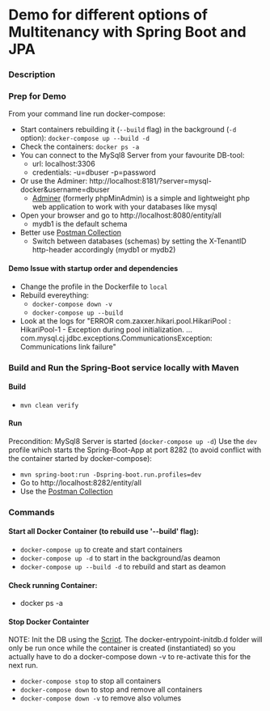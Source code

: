 # Demo for different options of Multitenancy with Spring Boot and JPA

### Description


### Prep for Demo
From your command line run docker-compose:
* Start containers rebuilding it (`--build` flag) in the background (`-d` option): `docker-compose up --build -d`
* Check the containers: `docker ps -a`
* You can connect to the MySql8 Server from your favourite DB-tool:
  * url: localhost:3306
  * credentials: -u=dbuser -p=password
* Or use the Adminer: http://localhost:8181/?server=mysql-docker&username=dbuser
  * [Adminer](https://www.adminer.org/) (formerly phpMinAdmin) is a simple and lightweight php web application to work with your databases like mysql
* Open your browser and go to http://localhost:8080/entity/all
  * mydb1 is the default schema
* Better use [Postman Collection](postman/Spring%20Boot%20Multitenancy.postman_collection.json) 
  * Switch between databases (schemas) by setting the X-TenantID http-header accordingly (mydb1 or mydb2)

#### Demo Issue with startup order and dependencies
* Change the profile in the Dockerfile to `local`
* Rebuild evereything:
  * `docker-compose down -v`
  * `docker-compose up --build`
* Look at the logs for "ERROR com.zaxxer.hikari.pool.HikariPool : HikariPool-1 - Exception during pool initialization. ... com.mysql.cj.jdbc.exceptions.CommunicationsException: Communications link failure"


### Build and Run the Spring-Boot service locally with Maven
#### Build
* `mvn clean verify`

#### Run
Precondition: MySql8 Server is started (`docker-compose up -d`) 
Use the `dev` profile which starts the Spring-Boot-App at port 8282 (to avoid conflict with the container started by docker-compose):
* `mvn spring-boot:run -Dspring-boot.run.profiles=dev`
* Go to http://localhost:8282/entity/all
* Use the [Postman Collection](postman/Spring%20Boot%20Multitenancy.postman_collection.json)


### Commands

#### Start all Docker Container (to rebuild use '--build' flag):
* `docker-compose up` to create and start containers
* `docker-compose up -d` to start in the background/as deamon
* `docker-compose up --build -d` to rebuild and start as deamon

#### Check running Container:
* docker ps -a

#### Stop Docker Containter
NOTE: Init the DB using the [Script](database-init.sql). The docker-entrypoint-initdb.d folder will only be run once
while the container is created (instantiated) so you actually have to do a docker-compose down -v to re-activate this for the next run.
* `docker-compose stop` to stop all containers
* `docker-compose down` to stop and remove all containers
* `docker-compose down -v` to remove also volumes